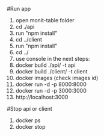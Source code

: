 #Run app
1. open monit-table folder
2. cd ./api
3. run "npm install"
4. cd ../client
5. run "npm install"
6. cd ../
7. use console in the next steps:
8. docker build ./api/ -t api
9. docker build ./client/ -t client
10. docker images (check images id)
11. docker run -d -p 8000:8000 <api image id>
12. docker run -d -p 3000:3000 <client image id>
13. http://localhost:3000

#Stop api or client
1. docker ps
2. docker stop <container id or name>